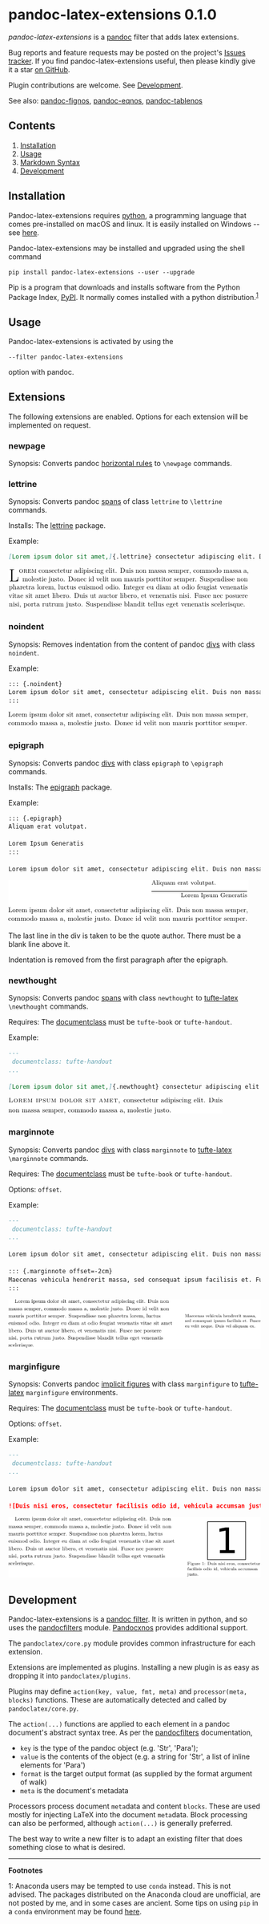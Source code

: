 
pandoc-latex-extensions 0.1.0
=============================

*pandoc-latex-extensions* is a [pandoc] filter that adds latex extensions.

Bug reports and feature requests may be posted on the project's [Issues tracker].  If you find pandoc-latex-extensions useful, then please kindly give it a star [on GitHub].

Plugin contributions are welcome.  See [Development](#development).

See also: [pandoc-fignos], [pandoc-eqnos], [pandoc-tablenos]

[pandoc]: http://pandoc.org/
[Issues tracker]: https://github.com/tomduck/pandoc-latex-extensions/issues
[on GitHub]:  https://github.com/tomduck/pandoc-latex-extensions
[pandoc-fignos]: https://github.com/tomduck/pandoc-fignos
[pandoc-eqnos]: https://github.com/tomduck/pandoc-eqnos
[pandoc-tablenos]: https://github.com/tomduck/pandoc-tablenos


Contents
--------

 1. [Installation](#installation)
 2. [Usage](#usage)
 3. [Markdown Syntax](#markdown-syntax)
 4. [Development](#development)


Installation
------------

Pandoc-latex-extensions requires [python], a programming language that comes pre-installed on macOS and linux.  It is easily installed on Windows -- see [here](https://realpython.com/installing-python/).

Pandoc-latex-extensions may be installed and upgraded using the shell command

    pip install pandoc-latex-extensions --user --upgrade

Pip is a program that downloads and installs software from the Python Package Index, [PyPI].  It normally comes installed with a python distribution.<sup>[1](#footnote1)</sup>

[python]: https://www.python.org/
[PyPI]: https://pypi.python.org/pypi
[README.developers]: README.developers


Usage
-----

Pandoc-latex-extensions is activated by using the

    --filter pandoc-latex-extensions

option with pandoc.


Extensions
----------

The following extensions are enabled.  Options for each extension will be implemented on request.


### newpage ###

Synopsis: Converts pandoc [horizontal rules](https://pandoc.org/MANUAL.html#horizontal-rules) to `\newpage` commands.


### lettrine ###

Synopsis: Converts pandoc [spans](https://pandoc.org/MANUAL.html#divs-and-spans) of class `lettrine` to `\lettrine` commands.

Installs: The [lettrine](https://www.ctan.org/pkg/lettrine) package.

Example:

~~~markdown
[Lorem ipsum dolor sit amet,]{.lettrine} consectetur adipiscing elit. Duis non massa semper, commodo massa a, molestie justo. Donec id velit non mauris porttitor semper. Suspendisse non pharetra lorem, luctus euismod odio. Integer eu diam at odio feugiat venenatis vitae sit amet libero. Duis ut auctor libero, et venenatis nisi. Fusce nec posuere nisi, porta rutrum justo. Suspendisse blandit tellus eget venenatis scelerisque.
~~~

![lettrine demonstration](img/lettrine.png)


### noindent ###

Synopsis: Removes indentation from the content of pandoc [divs](https://pandoc.org/MANUAL.html#divs-and-spans) with class `noindent`.

Example:

~~~markdown
::: {.noindent}
Lorem ipsum dolor sit amet, consectetur adipiscing elit. Duis non massa semper, commodo massa a, molestie justo. Donec id velit non mauris porttitor semper.
:::
~~~

![noindent demonstration](img/noindent.png)


### epigraph ###

Synopsis: Converts pandoc [divs](https://pandoc.org/MANUAL.html#divs-and-spans) with class `epigraph` to `\epigraph` commands.

Installs: The [epigraph](https://ctan.org/pkg/epigraph) package.

Example:

~~~markdown
::: {.epigraph}
Aliquam erat volutpat.

Lorem Ipsum Generatis
:::

Lorem ipsum dolor sit amet, consectetur adipiscing elit. Duis non massa semper, commodo massa a, molestie justo. Donec id velit non mauris porttitor semper.
~~~

![epigraph demonstration](img/epigraph.png)

The last line in the div is taken to be the quote author.  There must be a blank line above it.

Indentation is removed from the first paragraph after the epigraph.


### newthought ###

Synopsis: Converts pandoc [spans](https://pandoc.org/MANUAL.html#divs-and-spans) with class `newthought` to [tufte-latex](https://www.ctan.org/pkg/tufte-latex) `\newthought` commands.

Requires: The [documentclass](https://pandoc.org/MANUAL.html#variables-for-latex) must be `tufte-book` or `tufte-handout`.

Example:

~~~markdown
---
 documentclass: tufte-handout
...

[Lorem ipsum dolor sit amet,]{.newthought} consectetur adipiscing elit. Duis non massa semper, commodo massa a, molestie justo.
~~~

![newthought demonstration](img/newthought.png)


### marginnote ###

Synopsis: Converts pandoc [divs](https://pandoc.org/MANUAL.html#divs-and-spans) with class `marginnote` to [tufte-latex](https://www.ctan.org/pkg/tufte-latex) `\marginnote` commands.

Requires: The [documentclass](https://pandoc.org/MANUAL.html#variables-for-latex) must be `tufte-book` or `tufte-handout`.

Options: `offset`.

Example:

~~~markdown
---
 documentclass: tufte-handout
...

Lorem ipsum dolor sit amet, consectetur adipiscing elit. Duis non massa semper, commodo massa a, molestie justo. Donec id velit non mauris porttitor semper. Suspendisse non pharetra lorem, luctus euismod odio. Integer eu diam at odio feugiat venenatis vitae sit amet libero. Duis ut auctor libero, et venenatis nisi. Fusce nec posuere nisi, porta rutrum justo. Suspendisse blandit tellus eget venenatis scelerisque.

::: {.marginnote offset=-2cm}
Maecenas vehicula hendrerit massa, sed consequat ipsum facilisis et. Fusce eu velit neque. Duis vel aliquam ex.
:::
~~~

![marginnote demonstration](img/marginnote.png)


### marginfigure ###

Synopsis: Converts pandoc [implicit figures](https://pandoc.org/MANUAL.html#implicit_figures) with class `marginfigure` to [tufte-latex](https://www.ctan.org/pkg/tufte-latex) `marginfigure` environments.

Requires: The [documentclass](https://pandoc.org/MANUAL.html#variables-for-latex) must be `tufte-book` or `tufte-handout`.

Options: `offset`.

Example:

~~~markdown
---
 documentclass: tufte-handout
...

Lorem ipsum dolor sit amet, consectetur adipiscing elit. Duis non massa semper, commodo massa a, molestie justo. Donec id velit non mauris porttitor semper. Suspendisse non pharetra lorem, luctus euismod odio. Integer eu diam at odio feugiat venenatis vitae sit amet libero. Duis ut auctor libero, et venenatis nisi. Fusce nec posuere nisi, porta rutrum justo. Suspendisse blandit tellus eget venenatis scelerisque.

![Duis nisi eros, consectetur facilisis odio id, vehicula accumsan justo.](plot.png){.marginfigure offset=-2cm}
~~~

![marginfigure demonstration](img/marginfigure.png)


Development
-----------

Pandoc-latex-extensions is a [pandoc filter](https://pandoc.org/filters.html).  It is written in python, and so uses the [pandocfilters](https://github.com/jgm/pandocfilters) module. [Pandocxnos](https://github.com/tomduck/pandocxnos) provides additional support.

The `pandoclatex/core.py` module provides common infrastructure for each extension.

Extensions are implemented as plugins.  Installing a new plugin is as easy as dropping it into `pandoclatex/plugins`.

Plugins may define `action(key, value, fmt, meta)` and `processor(meta, blocks)` functions.  These are automatically detected and called by `pandoclatex/core.py`.

The `action(...)` functions are applied to each element in a pandoc document's abstract syntax tree.  As per the [pandocfilters](https://github.com/jgm/pandocfilters) documentation,

* `key` is the type of the pandoc object (e.g. 'Str', 'Para');
* `value` is the contents of the object (e.g. a string for 'Str', a
  list of inline elements for 'Para')
* `format` is the target output format (as supplied by the format
   argument of walk)
* `meta` is the document's metadata

Processors process document `meta`data and content `blocks`.  These are used mostly for injecting LaTeX into the document `meta`data.  Block processing can also be performed, although `action(...)` is generally preferred.

The best way to write a new filter is to adapt an existing filter that does something close to what is desired.


----

**Footnotes**

<a name="footnote1">1</a>: Anaconda users may be tempted to use `conda` instead.  This is not advised.  The packages distributed on the Anaconda cloud are unofficial, are not posted by me, and in some cases are ancient.  Some tips on using `pip` in a `conda` environment may be found [here](https://www.anaconda.com/using-pip-in-a-conda-environment/).
